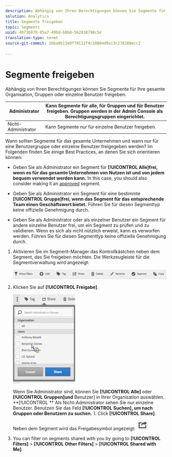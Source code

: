 ```yaml
---
description: Abhängig von Ihren Berechtigungen können Sie Segmente für Ihre gesamte Organisation, Gruppen oder einzelne Benutzer freigeben.
solution: Analytics
title: Segmente freigeben
topic: Segments
uuid: 48736078-85a7-49bd-b8b8-562818798c5e
translation-type: tm+mt
source-git-commit: 16ba0b12e0f70112f4c10804d0a13c278388ecc2

---
```



# Segmente freigeben

Abhängig von Ihren Berechtigungen können Sie Segmente für Ihre gesamte Organisation, Gruppen oder einzelne Benutzer freigeben.

| Administrator | Kann Segmente für alle, für Gruppen und für Benutzer freigeben. Gruppen werden in der Admin Console als Berechtigungsgruppen eingerichtet. |
|---|---|
| Nicht-Administrator | Kann Segmente nur für einzelne Benutzer freigeben. |

Wann sollten Segmente für das gesamte Unternehmen und wann nur für eine Benutzergruppe oder einzelne Benutzer freigegeben werden? Im Folgenden finden Sie einige Best Practices, an denen Sie sich orientieren können:

* Geben Sie als Administrator ein Segment für **[!UICONTROL Alle]frei, wenn es für das gesamte Unternehmen von Nutzen ist und von jedem bequem verwendet werden kann.** In this case, you should also consider making it an [approved](/help/components/c-segmentation/c-segmentation-workflow/seg-approve.md) segment.

* Geben Sie als Administrator ein Segment für eine bestimmte **[!UICONTROL Gruppe]frei, wenn das Segment für das entsprechende Team einen Geschäftswert bietet.** Führen Sie für diesen Segmenttyp keine offizielle Genehmigung durch.
* Geben Sie als Administrator oder als einzelner Benutzer ein Segment für andere einzelne Benutzer frei, um ein Segment zu prüfen und zu validieren. Wenn es sich als nicht nützlich erweist, kann es verworfen werden. Führen Sie für diesen Segmenttyp keine offizielle Genehmigung durch.

1. Aktivieren Sie im Segment-Manager das Kontrollkästchen neben dem Segment, das Sie freigeben möchten. Die Werkzeugleiste für die Segmentverwaltung wird angezeigt:

   ![](assets/segment_mgmt_toolbar.png)

1. Klicken Sie auf **[!UICONTROL Freigabe]**.

   ![](assets/sharing_segments.png)

   Wenn Sie Administrator sind, können Sie **[!UICONTROL Alle]** oder **[!UICONTROL Gruppen]und** Benutzer] in Ihrer Organisation auswählen. **[!UICONTROL ** Als Nicht-Administrator sehen Sie nur einzelne Benutzer. Benutzen Sie das Feld **[!UICONTROL Suchen], um nach Gruppen oder Benutzern zu suchen.** 1. Click **[!UICONTROL Share]**.

   Neben dem Segment wird das Freigabesymbol angezeigt:  ![](assets/share_icon.png)

1. You can filter on segments shared with you by going to **[!UICONTROL Filters]** &gt; **[!UICONTROL Other Filters]** &gt; **[!UICONTROL Shared with Me]**.
